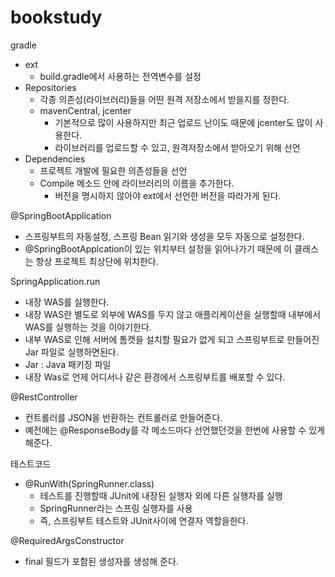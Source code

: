 # bookstudy

gradle
* ext
    * build.gradle에서 사용하는 전역변수를 설정
* Repositories
    * 각종 의존성(라이브러리)들을 어떤 원격 저장소에서 받을지를 정한다.
    * mavenCentral, jcenter
        * 기본적으로 많이 사용하지만 최근 업로드 난이도 때문에 jcenter도 많이 사용한다.
        * 라이브러리를 업로드할 수 있고, 원격저장소에서 받아오기 위해 선언
* Dependencies
    * 프로젝트 개발에 필요한 의존성들을 선언
    * Compile 메소드 안에 라이브러리의 이름을 추가한다. 
        * 버전을 명시하지 않아야 ext에서 선언한 버전을 따라가게 된다.

@SpringBootApplication
* 스프링부트의 자동설정, 스프링 Bean 읽기와 생성을 모두 자동으로 설정한다.
* @SpringBootApplcation이 있는 위치부터 설정을 읽어나가기 때문에 이 클래스는 항상 프로젝트 최상단에 위치한다.

SpringApplication.run
* 내장 WAS를 실행한다.
* 내장 WAS란 별도로 외부에 WAS를 두지 않고 애플리케이션을 실행할때 내부에서 WAS를 실행하는 것을 이야기한다.
* 내부 WAS로 인해 서버에 톰캣을 설치할 필요가 없게 되고 스프링부트로 만들어진 Jar 파일로 실행하면된다.
* Jar : Java 패키징 파일
* 내장 Was로 언제 어디서나 같은 환경에서 스프링부트를 배포할 수 있다.


@RestController
* 컨트롤러를 JSON을 반환하는 컨트롤러로 만들어준다.
* 예전에는 @ResponseBody를 각 메소드마다 선언했던것을 한번에 사용할 수 있게 해준다.


테스트코드
* @RunWith(SpringRunner.class)
    * 테스트를 진행할때 JUnit에 내장된 실행자 외에 다른 실행자를 실행
    * SpringRunner라는 스프링 실행자를 사용
    * 즉, 스프링부트 테스트와 JUnit사이에 연결자 역할을한다.

@RequiredArgsConstructor
* final 필드가 포함된 생성자를 생성해 준다.


